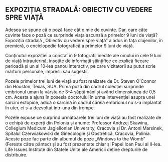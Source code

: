 ## EXPOZIȚIA STRADALĂ: OBIECTIV CU VEDERE SPRE VIAȚĂ

Adesea se spune că o poză face cât o mie de cuvinte. Dar, oare câte cuvinte face o poză ce surprinde viața ascunsă a primelor 9 luni de viață? Expoziția stradală ,,Obiectiv cu vedere spre viață” a adus în fața clujenilor, în premieră, o enciclopedie fotografică a primelor 9 luni de viață. 

Conținutul expoziției a constat în 9 fotografii inedite ale omului în cele 9 luni de viață intrauterină, însoțite de informații științifice ce explică fiecare perioadă și un al 10-lea panou interactiv, pe care vizitatorii au putut scrie mărturii personale, impresii sau sugestii.

Pozele primelor trei luni de viață au fost realizate de Dr. Steven O'Connor din Houston, Texas, SUA. Prima poză din cadrul  colecției surprinde embrionul uman la vârsta de 3-4 săptămâni și având dimensiunea de 0,5 cm. Acesta a ajuns în posesia doctorului în urma intervenției asupra unei sarcini ectopice, adică o sarcină în cadrul căreia embrionul nu s-a implantat în uter, ci s-a dezvoltat într-una din trompe.

Pozele expuse ce surprind următoarele trei luni de viață au fost realizate de o echipă de experți din Polonia și anume: Professor Andrzej Skawina, Collegium Medicum Jagiellonian University, Cracovia și Dr. Antoni Marsinek, Spitalul Czerwiakowski de Ginecologie și Obstretică, Cracovia, Polinia. Aceste poze fac parte din albumul de poze „Windows to the Womb” (Fereste către pântec) și au fost prezentate chiar și Papei Ioan Paul al II-lea. Life Issues Institute din Statele Unite ale Americii deține drepturile de distribuire. 

